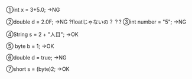 ①int x =  3+5.0;
→NG

②double d = 2.0F;
→NG
?floatじゃないの？？?
③int number = "5";
→NG

④String s = 2 + "人目";
→OK

⑤
byte b = 1;
→OK

⑥double d = true;
→NG

⑦short s = (byte)2;
→OK